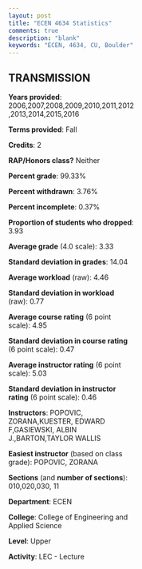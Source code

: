 ```yaml
---
layout: post
title: "ECEN 4634 Statistics"
comments: true
description: "blank"
keywords: "ECEN, 4634, CU, Boulder"
--- 
```

<head>
<script src="https://ajax.googleapis.com/ajax/libs/jquery/2.1.3/jquery.min.js"></script>
<script src="https://dl.dropboxusercontent.com/s/pc42nxpaw1ea4o9/highcharts.js?dl=0"></script>
<!-- <script src="../assets/js/highcharts.js"></script> -->
<style type="text/css">@font-face {
	font-family: "Bebas Neue";
	src: url(https://www.filehosting.org/file/details/544349/BebasNeue%20Regular.otf) format("opentype");
	}
	h1.Bebas { 
		font-family: "Bebas Neue", Verdana, Tahoma;
	}
</style>
</head>
<body>
	<div id="container" style="float: right; width: 45%; height: 88%; margin-left: 2.5%; margin-right: 2.5%;"></div>
	<script language="JavaScript">
		$(document).ready(function() {
		var chart = {type: 'column'};
		var title = {text: 'Grade Distribution'};
		var xAxis = {categories: ['A','B','C','D','F'],crosshair: true};
		var yAxis = {min: 0,title: {text: 'Percentage'}};
		var tooltip = {headerFormat: '<center><b><span style="font-size:20px">{point.key}</span></b></center>',
		               pointFormat: '<td style="padding:0"><b>{point.y:.1f}%</b></td>',
		               footerFormat: '</table>',shared: true,useHTML: true};
		var plotOptions = {column: {pointPadding: 0.0,borderWidth: 0}};  
		var credits = {enabled: false};var series= [{name: 'Percent',data: [49.81,41.2,8.24,0.37,0.37,]}];
		var json = {};
		json.chart = chart;
		json.title = title;
		json.tooltip = tooltip;
		json.xAxis = xAxis;
		json.yAxis = yAxis;  
		json.series = series;
		json.plotOptions = plotOptions;  
		json.credits = credits;
		$('#container').highcharts(json);
	});
	</script>
</body>
			   
## TRANSMISSION

**Years provided**: 2006,2007,2008,2009,2010,2011,2012,2013,2014,2015,2016

**Terms provided**: Fall

**Credits**: 2

**RAP/Honors class?** Neither

**Percent grade**: 99.33%

**Percent withdrawn**: 3.76%

**Percent incomplete**: 0.37%

**Proportion of students who dropped**: 3.93

**Average grade** (4.0 scale): 3.33

**Standard deviation in grades**: 14.04

**Average workload** (raw): 4.46

**Standard deviation in workload** (raw): 0.77

**Average course rating** (6 point scale): 4.95

**Standard deviation in course rating** (6 point scale): 0.47

**Average instructor rating** (6 point scale): 5.03

**Standard deviation in instructor rating** (6 point scale): 0.46

**Instructors**: POPOVIC, ZORANA,KUESTER, EDWARD F,GASIEWSKI, ALBIN J.,BARTON,TAYLOR WALLIS

**Easiest instructor** (based on class grade): POPOVIC, ZORANA

**Sections** (and **number of sections**): 010,020,030, 11

**Department**: ECEN

**College**: College of Engineering and Applied Science

**Level**: Upper

**Activity**: LEC - Lecture